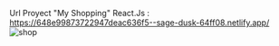 Url Proyect "My Shopping" React.Js :
https://648e99873722947deac636f5--sage-dusk-64ff08.netlify.app/
![shop](https://github.com/yoel1221AR/Proyectos-Pruebas/assets/64820937/b164f735-8aa8-4b69-ae54-ca36ba0f2c35)

